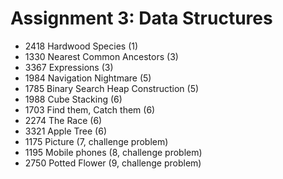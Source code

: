 # Assignment 3: Data Structures

* 2418 Hardwood Species (1)
* 1330 Nearest Common Ancestors (3)
* 3367 Expressions (3)
* 1984 Navigation Nightmare (5)
* 1785 Binary Search Heap Construction (5)
* 1988 Cube Stacking (6)
* 1703 Find them, Catch them (6)
* 2274 The Race (6)
* 3321 Apple Tree (6)
* 1175 Picture (7, challenge problem)
* 1195 Mobile phones (8, challenge problem)
* 2750 Potted Flower (9, challenge problem)